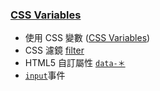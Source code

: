 ### [CSS Variables](https://ykichi.github.io/JavaScript30---YKichi/03%20-%20CSS%20Variables/)
+ 使用 CSS 變數 ([CSS Variables](https://developer.mozilla.org/zh-CN/docs/Web/CSS/Using_CSS_variables))
+ CSS 濾鏡 [filter](https://developer.mozilla.org/zh-CN/docs/Web/CSS/filter)
+ HTML5 自訂屬性 [`data-＊`](https://pjchender.blogspot.com/2017/01/html-5-data-attribute.html)
+ [`input`](https://developer.mozilla.org/zh-CN/docs/Web/Events/input)事件
